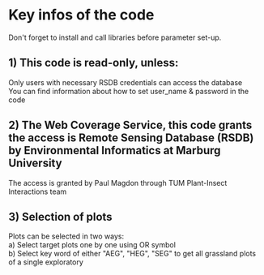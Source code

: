 # Key infos of the code

Don't forget to install and call libraries before parameter set-up.

## 1) This code is read-only, unless:
 
Only users with necessary RSDB credentials can access the database <br />
You can find information about how to set user_name & password in the code

## 2) The Web Coverage Service, this code grants the access is Remote Sensing Database (RSDB) by Environmental Informatics at Marburg University 

The access is granted by Paul Magdon through TUM Plant-Insect Interactions team

## 3) Selection of plots 

Plots can be selected in two ways: <br />
a) Select target plots one by one using OR symbol <br />
b) Select key word of either "AEG", "HEG", "SEG" to get all grassland plots of a single exploratory
 
